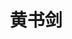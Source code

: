 ---
# Display name
title: 黄书剑
tags: [llm, llm_prof]

homepage: http://nlp.nju.edu.cn/huangsj

# Role/position/tagline
role: <a href='https://cs.nju.edu.cn'>南京大学&nbsp;&nbsp;计算机学院</a>

# Organizations/Affiliations to display in Biography blox
organizations:
  - name: 自然语言处理研究组
    url: http://nlp.nju.edu.cn
---